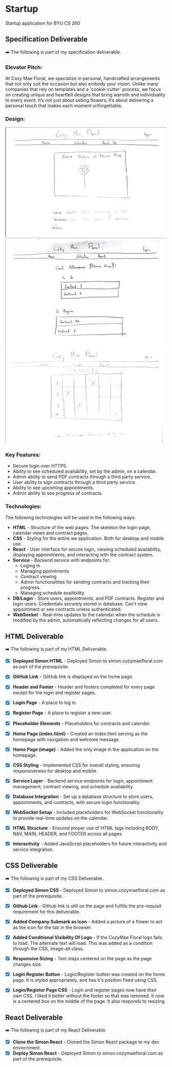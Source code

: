 # Startup
Startup application for BYU CS 260


## Specification Deliverable
➡️ The following is part of my specification deliverable.

### Elevator Pitch:

At Cozy Mae Floral, we specialize in personal, handcrafted arrangements that not only suit the occasion but also embody your vision. Unlike many companies that rely on templates and a 'cookie-cutter' process, we focus on creating unique and heartfelt designs that bring warmth and individuality to every event. It’s not just about selling flowers; it’s about delivering a personal touch that makes each moment unforgettable.


### Design:
[//]: # (Include at least 1 photo of the design here)
![Home Page](./Pictures/HomePage.png)
![Contract Page](./Pictures/ContractsPage.png)
![Calendar Page](./Pictures/CalendarPage.png)


### Key Features:
[//]: # (Just a description of the features we will add)

- Secure login over HTTPS
- Ability to see scheduled availability, set by the admin, on a calendar.
- Admin ability to send PDF contracts through a third party service.
- User ability to sign contracts through a third party service.
- Ability to see upcoming appointments.
- Admin ability to see progress of contracts.


### Technologies:

The following technologies will be used in the following ways:

- **HTML** - Structure of the web pages. The skeleton the login page, calendar views and contract pages.
- **CSS** - Styling for the entire we application. Both for desktop and mobile use.
- **React** - User interface for secure login, viewing scheduled availability, displaying appointments, and interacting with the contract system.
- **Service** - Backend service with endpoints for:
  - Loging in
  - Managing ppointments
  - Contract viewing
  - Admin functionalities for sending contracts and tracking their progress.
  - Managing schedule availibility.
- **DB/Login** - Store users, appointments, and PDF contracts. Register and login users. Credentials securely stored in database. Can't view appointment or see contracts unless authenticated.
- **WebSocket** - Real-time updates to the calendar when the schedule is modified by the admin, automatically reflecting changes for all users.



## HTML Deliverable
➡️ The following is part of my HTML Deliverable.


- [x] **Deployed Simon HTML** - Deployed Simon to simon.cozymaefloral.com as part of the prerequisite.
- [x] **GitHub Link** - GitHub link is displayed on the home page.
- [x] **Header and Footer** - Header and footers completed for every page except for the login and register pages.
- [x] **Login Page** - A place to log in.
- [x] **Register Page** - A place to register a new user.
- [x] **Placeholder Elements** - Placeholders for contracts and calendar.
- [x] **Home Page (index.html)** - Created an index.html serving as the homepage with navigation and welcome message.
- [x] **Home Page (image)** - Added the only image in the application on the homepage.
- [x] **CSS Styling** - Implemented CSS for overall styling, ensuring responsiveness for desktop and mobile.
- [x] **Service Layer** - Backend service endpoints for login, appointment management, contract viewing, and schedule availability.
- [x] **Database Integration** - Set up a database structure to store users, appointments, and contracts, with secure login functionality.
- [x] **WebSocket Setup** - Included placeholders for WebSocket functionality to provide real-time updates on the calendar.
- [x] **HTML Structure** - Ensured proper use of HTML tags including BODY, NAV, MAIN, HEADER, and FOOTER across all pages.
- [x] **Interactivity** - Added JavaScript placeholders for future interactivity and service integration.


## CSS Deliverable
➡️ The following is part of my CSS Deliverable.


- [x] **Deployed Simon CSS** - Deployed Simon to simon.cozymaefloral.com as part of the prerequisite.
- [x] **Github Link** - Github link is still on the page and fulfills the pre-requisit requirement for this deliverable.
- [x] **Added Company Submark as Icon** - Added a picture of a flower to act as the icon for the tab in the browser.
- [x] **Added Conditional Visibility Of Logo** - If the CozyMae Floral logo fails to load. The alternate text will load. This was added as a condition through the CSS, image-alt class.
- [x] **Responsive Sizing** - Text stays centered on the page as the page changes size.
- [x] **Login Register Button** - Login/Register button was created on the home page. It is styled appropriately, and has it's position fixed using CSS.
- [x] **Login/Register Page CSS** - Login and register pages now have their own CSS. I liked it better without the footer so that was removed. It now is a centered box on the middle of the page. It also responds to resizing.


## React Deliverable
➡️ The following is part of my React Deliverable.


-[x] **Clone the Simon React** - Cloned the Simon React package to my dev enviornment.
-[x] **Deploy Simon React** - Deployed Simon to simon.cozymaefloral.com as part of the prerequisite.